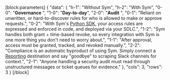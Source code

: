 [block:parameters]
{
  "data": {
    "h-1": "Without Sym",
    "h-2": "With Sym",
    "0-0": "**Governance** ",
    "1-0": "**Day-to-day**",
    "2-0": "**Audit** ",
    "0-1": "Reliant on unwritten, or hard-to-discover rules for who is allowed to make or approve requests.",
    "0-2": "With Sym's [Python SDK](doc:python-sdk), your access rules are expressed and enforced in code, and deployed via your SDLC.",
    "1-2": "Sym handles both grant + time-based revoke, so every integration with Sym is one more thing you don't need to worry about.",
    "1-1": "After approval, access must be granted, tracked, and revoked manually.",
    "2-2": "Compliance is an automatic byproduct of using Sym. Simply connect a [Reporting](doc:reporting) destination and say \"goodbye\" to scraping Slack channels for context.",
    "2-1": "Anyone handling a security audit must read through unstructured messages or ticket queues for evidence."
  },
  "cols": 3,
  "rows": 3
}
[/block]
